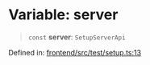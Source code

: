 # Variable: server

> `const` **server**: `SetupServerApi`

Defined in: [frontend/src/test/setup.ts:13](https://github.com/lsendel/sass/blob/ca8b2b87627589617e0de57047e1f50d53e78078/frontend/src/test/setup.ts#L13)
